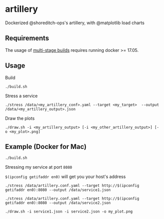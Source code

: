 # artillery
Dockerized @shoreditch-ops's artillery, with @matplotlib load charts

## Requirements

The usage of [multi-stage builds](https://docs.docker.com/engine/userguide/eng-image/multistage-build/#use-multi-stage-builds) requires running docker >= 17.05.

## Usage

Build

`./build.sh`

Stress a service

`./stress /data/<my_artillery_conf>.yaml --target <my_target>  --output /data/<my_artillery_output>.json`

Draw the plots

`./draw.sh -i <my_artillery_output> [-i <my_other_artillery_output>] [-o <my_plot>.png]`

## Example (Docker for Mac)

`./build.sh`

Stressing my service at port `8080`

`$(ipconfig getifaddr en0)` will get you your host's address

`./stress /data/artillery.conf.yaml --target http://$(ipconfig getifaddr en0):8080 --output /data/service1.json`

`./stress /data/artillery.conf.yaml --target http://$(ipconfig getifaddr en0):8080 --output /data/service2.json`

`./draw.sh -i service1.json -i service2.json -o my_plot.png`

